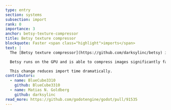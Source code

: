 ```yaml
---
type: entry
section: systems
subsection: import
rank: 0
importance: 3
anchor: betsy-texture-compressor
title: Betsy texture compressor
blockquote: Faster <span class="highlight">imports</span>
text: |
  The [Betsy texture compressor](https://github.com/darksylinc/betsy) is a tool to compresses images into various GPU texture formats. It is now being integrated into the Godot Engine.

  Betsy runs on the GPU and is able to compress images significantly faster than our current compressors (using the “VRAM Compressed” import setting).

  This change reduces import time dramatically.
contributors:
  - name: BlueCube3310
    github: BlueCube3310
  - name: Matias N. Goldberg
    github: darksylinc
read_more: https://github.com/godotengine/godot/pull/91535
---
```

